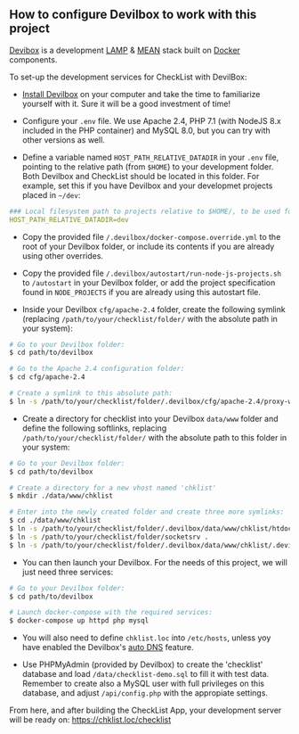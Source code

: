 ## How to configure Devilbox to work with this project

[Devibox](http://devilbox.org/) is a development [LAMP](https://en.wikipedia.org/wiki/LAMP_(software_bundle)) & [MEAN](https://en.wikipedia.org/wiki/MEAN_(software_bundle)) stack built on [Docker](https://www.docker.com/) components.

To set-up the development services for CheckList with DevilBox:

- [Install Devilbox](https://devilbox.readthedocs.io/en/latest/) on your computer and take the time to familiarize yourself with it. Sure it will be a good investment of time!

- Configure your `.env` file. We use Apache 2.4, PHP 7.1 (with NodeJS 8.x included in the PHP container) and MySQL 8.0, but you can try with other versions as well.

- Define a variable named `HOST_PATH_RELATIVE_DATADIR` in your `.env` file, pointing to the relative path (from `$HOME`) to your development folder. Both Devilbox and CheckList should be located in this folder. For example, set this if you have Devilbox and your developmet projects placed in `~/dev`:

```yaml
### Local filesystem path to projects relative to $HOME/, to be used for symbolic links
HOST_PATH_RELATIVE_DATADIR=dev
```

- Copy the provided file `/.devilbox/docker-compose.override.yml` to the root of your Devilbox folder, or include its contents if you are already using other overrides.

- Copy the provided file `/.devilbox/autostart/run-node-js-projects.sh` to `/autostart` in your Devilbox folder, or add the project specification found in `NODE_PROJECTS` if you are already using this autostart file.

- Inside your Devilbox `cfg/apache-2.4` folder, create the following symlink (replacing `/path/to/your/checklist/folder/` with the absolute path in your system):

```bash
# Go to your Devilbox folder:
$ cd path/to/devilbox

# Go to the Apache 2.4 configuration folder:
$ cd cfg/apache-2.4

# Create a symlink to this absolute path:
$ ln -s /path/to/your/checklist/folder/.devilbox/cfg/apache-2.4/proxy-wstunnel.conf .
```

- Create a directory for checklist into your Devilbox `data/www` folder and define the following softlinks, replacing `/path/to/your/checklist/folder/` with the absolute path to this folder in your system:

```bash
# Go to your Devilbox folder:
$ cd path/to/devilbox

# Create a directory for a new vhost named 'chklist'
$ mkdir ./data/www/chklist

# Enter into the newly created folder and create three more symlinks: 
$ cd ./data/www/chklist
$ ln -s /path/to/your/checklist/folder/.devilbox/data/www/chklist/htdocs .
$ ln -s /path/to/your/checklist/folder/socketsrv .
$ ln -s /path/to/your/checklist/folder/.devilbox/data/www/chklist/.devilbox
```

- You can then launch your Devilbox. For the needs of this project, we will just need three services:

```bash
# Go to your Devilbox folder:
$ cd path/to/devilbox

# Launch docker-compose with the required services:
$ docker-compose up httpd php mysql
```

- You will also need to define `chklist.loc` into `/etc/hosts`, unless yoy have enabled the Devilbox's [auto DNS](https://devilbox.readthedocs.io/en/latest/intermediate/setup-auto-dns.html) feature.

- Use PHPMyAdmin (provided by Devilbox) to create the 'checklist' database and load `/data/checklist-demo.sql` to fill it with test data. Remember to create also a MySQL user with full privileges on this database, and adjust `/api/config.php` with the appropiate settings.


From here, and after building the CheckList App, your development server will be ready on:
https://chklist.loc/checklist
